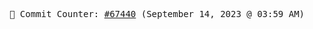 <p align="center">
    <samp>
        📮 Commit Counter: <a href="https://github.com/Javascript-void0/Javascript-void0/commits/main">#67440</a> (September 14, 2023 @ 03:59 AM)
    </samp>
</p>